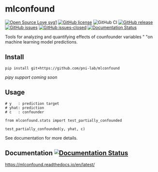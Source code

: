 # mlconfound
[![Open Source Love svg1](https://badges.frapsoft.com/os/v1/open-source.svg?v=103)](https://github.com/pni-lab/mlconfound)
[![GitHub license](https://img.shields.io/github/license/pni-lab/mlconfound.svg)](https://github.com/pni-lab/mlconfound/blob/master/LICENSE)
![GitHub CI](https://github.com/pni-lab/mlconfound/actions/workflows/python-app/badge.svg)
[![GitHub release](https://img.shields.io/github/release/pni-lab/mlconfound.svg)](https://github.com/pni-lab/mlconfound/releases/)
[![GitHub issues](https://img.shields.io/github/issues/pni-lab/mlconfound.svg)](https://GitHub.com/pni-lab/mlconfound/issues/)
[![GitHub issues-closed](https://img.shields.io/github/issues-closed/pni-lab/mlconfound.svg)](https://GitHub.com/pni-lab/mlconfound/issues?q=is%3Aissue+is%3Aclosed)
[![Documentation Status](https://readthedocs.org/projects/mlconfound/badge/?version=latest)](https://mlconfound.readthedocs.io/en/latest/?badge=latest)

Tools for analyzing and quantifying effects of counfounder variables "
                "on machine learning model predictions.
## Install
````
pip install git+https://github.com/pni-lab/mlconfound
````
*pipy support coming soon*

## Usage

````
# y   : prediction target
# yhat: prediction
# c   : confounder

from mlconfound.stats import test_partially_confounded

test_partially_confounded(y, yhat, c)
````

See documentation for more details.

## Documentation [![Documentation Status](https://readthedocs.org/projects/mlconfound/badge/?version=latest)](https://mlconfound.readthedocs.io/en/latest/?badge=latest)
https://mlconfound.readthedocs.io/en/latest/ 

